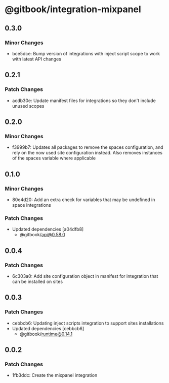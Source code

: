 # @gitbook/integration-mixpanel

## 0.3.0

### Minor Changes

-   bce5dce: Bump version of integrations with inject script scope to work with latest API changes

## 0.2.1

### Patch Changes

-   acdb30e: Update manifest files for integrations so they don't include unused scopes

## 0.2.0

### Minor Changes

-   f3999b7: Updates all packages to remove the spaces configuration, and rely on the now used site configuration instead. Also removes instances of the spaces variable where applicable

## 0.1.0

### Minor Changes

-   80e4d20: Add an extra check for variables that may be undefined in space integrations

### Patch Changes

-   Updated dependencies [a04dfb8]
    -   @gitbook/api@0.58.0

## 0.0.4

### Patch Changes

-   6c303a0: Add site configuration object in manifest for integration that can be installed on sites

## 0.0.3

### Patch Changes

-   cebbcb6: Updating inject scripts integration to support sites installations
-   Updated dependencies [cebbcb6]
    -   @gitbook/runtime@0.14.1

## 0.0.2

### Patch Changes

-   1fb3ddc: Create the mixpanel integration

